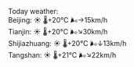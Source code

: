 Today weather:  
Beijing: ☀️   🌡️+20°C 🌬️→15km/h  
Tianjin: ☀️   🌡️+20°C 🌬️↘30km/h  
Shijiazhuang: ☀️   🌡️+20°C 🌬️↓13km/h  
Tangshan: ☀️   🌡️+21°C 🌬️↘22km/h  
